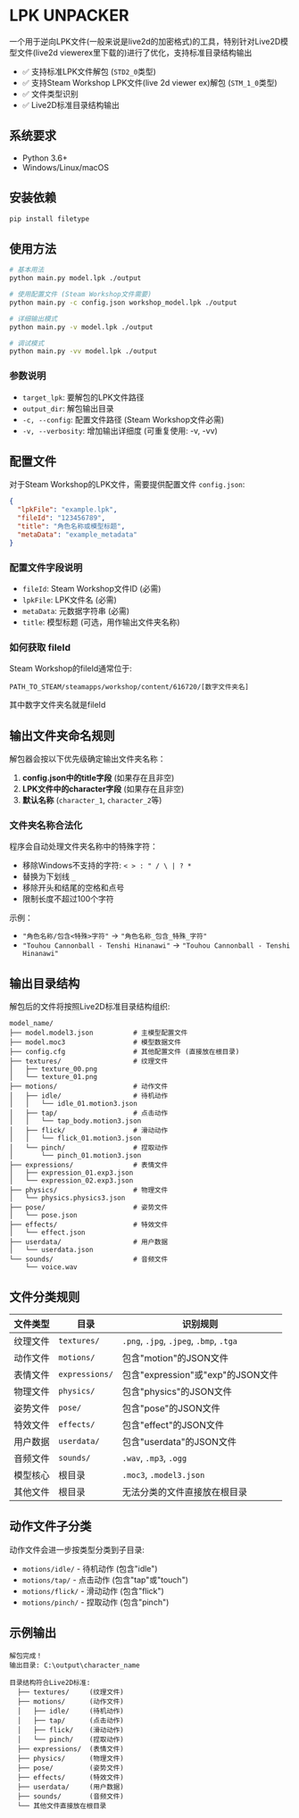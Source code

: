 # LPK UNPACKER

一个用于逆向LPK文件(一般来说是live2d的加密格式)的工具，特别针对Live2D模型文件(live2d viewerex里下载的)进行了优化，支持标准目录结构输出

- ✅ 支持标准LPK文件解包 (`STD2_0`类型)
- ✅ 支持Steam Workshop LPK文件(live 2d viewer ex)解包 (`STM_1_0`类型)
- ✅ 文件类型识别
- ✅ Live2D标准目录结构输出

## 系统要求

- Python 3.6+
- Windows/Linux/macOS

## 安装依赖

```bash
pip install filetype
```

## 使用方法

```bash
# 基本用法
python main.py model.lpk ./output

# 使用配置文件 (Steam Workshop文件需要)
python main.py -c config.json workshop_model.lpk ./output

# 详细输出模式
python main.py -v model.lpk ./output

# 调试模式
python main.py -vv model.lpk ./output
```

### 参数说明

- `target_lpk`: 要解包的LPK文件路径
- `output_dir`: 解包输出目录
- `-c, --config`: 配置文件路径 (Steam Workshop文件必需)
- `-v, --verbosity`: 增加输出详细度 (可重复使用: -v, -vv)

## 配置文件

对于Steam Workshop的LPK文件，需要提供配置文件 `config.json`:

```json
{
  "lpkFile": "example.lpk",
  "fileId": "123456789",
  "title": "角色名称或模型标题",
  "metaData": "example_metadata"
}
```

### 配置文件字段说明

- `fileId`: Steam Workshop文件ID (必需)
- `lpkFile`: LPK文件名 (必需)
- `metaData`: 元数据字符串 (必需)
- `title`: 模型标题 (可选，用作输出文件夹名称)

### 如何获取 fileId

Steam Workshop的fileId通常位于:
```
PATH_TO_STEAM/steamapps/workshop/content/616720/[数字文件夹名]
```
其中数字文件夹名就是fileId

## 输出文件夹命名规则

解包器会按以下优先级确定输出文件夹名称：

1. **config.json中的title字段** (如果存在且非空)
2. **LPK文件中的character字段** (如果存在且非空)  
3. **默认名称** (`character_1`, `character_2`等)

### 文件夹名称合法化

程序会自动处理文件夹名称中的特殊字符：
- 移除Windows不支持的字符: `< > : " / \ | ? *`
- 替换为下划线 `_`
- 移除开头和结尾的空格和点号
- 限制长度不超过100个字符

示例：
- `"角色名称/包含<特殊>字符"` → `"角色名称_包含_特殊_字符"`
- `"Touhou Cannonball - Tenshi Hinanawi"` → `"Touhou Cannonball - Tenshi Hinanawi"`

## 输出目录结构

解包后的文件将按照Live2D标准目录结构组织:

```
model_name/
├── model.model3.json          # 主模型配置文件
├── model.moc3                 # 模型数据文件
├── config.cfg                 # 其他配置文件 (直接放在根目录)
├── textures/                  # 纹理文件
│   ├── texture_00.png
│   └── texture_01.png
├── motions/                   # 动作文件
│   ├── idle/                  # 待机动作
│   │   └── idle_01.motion3.json
│   ├── tap/                   # 点击动作
│   │   └── tap_body.motion3.json
│   ├── flick/                 # 滑动动作
│   │   └── flick_01.motion3.json
│   └── pinch/                 # 捏取动作
│       └── pinch_01.motion3.json
├── expressions/               # 表情文件
│   ├── expression_01.exp3.json
│   └── expression_02.exp3.json
├── physics/                   # 物理文件
│   └── physics.physics3.json
├── pose/                      # 姿势文件
│   └── pose.json
├── effects/                   # 特效文件
│   └── effect.json
├── userdata/                  # 用户数据
│   └── userdata.json
└── sounds/                    # 音频文件
    └── voice.wav
```

## 文件分类规则

| 文件类型 | 目录 | 识别规则 |
|---------|------|----------|
| 纹理文件 | `textures/` | `.png`, `.jpg`, `.jpeg`, `.bmp`, `.tga` |
| 动作文件 | `motions/` | 包含"motion"的JSON文件 |
| 表情文件 | `expressions/` | 包含"expression"或"exp"的JSON文件 |
| 物理文件 | `physics/` | 包含"physics"的JSON文件 |
| 姿势文件 | `pose/` | 包含"pose"的JSON文件 |
| 特效文件 | `effects/` | 包含"effect"的JSON文件 |
| 用户数据 | `userdata/` | 包含"userdata"的JSON文件 |
| 音频文件 | `sounds/` | `.wav`, `.mp3`, `.ogg` |
| 模型核心 | 根目录 | `.moc3`, `.model3.json` |
| 其他文件 | 根目录 | 无法分类的文件直接放在根目录 |

## 动作文件子分类

动作文件会进一步按类型分类到子目录:

- `motions/idle/` - 待机动作 (包含"idle")
- `motions/tap/` - 点击动作 (包含"tap"或"touch") 
- `motions/flick/` - 滑动动作 (包含"flick")
- `motions/pinch/` - 捏取动作 (包含"pinch")

## 示例输出

```
解包完成！
输出目录: C:\output\character_name

目录结构符合Live2D标准:
  ├── textures/     (纹理文件)
  ├── motions/      (动作文件)
  │   ├── idle/     (待机动作)
  │   ├── tap/      (点击动作)
  │   ├── flick/    (滑动动作)
  │   └── pinch/    (捏取动作)
  ├── expressions/  (表情文件)
  ├── physics/      (物理文件)
  ├── pose/         (姿势文件)
  ├── effects/      (特效文件)
  ├── userdata/     (用户数据)
  ├── sounds/       (音频文件)
  └── 其他文件直接放在根目录
```



